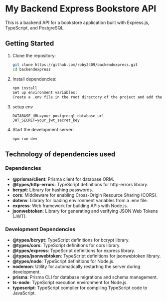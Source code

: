 # My Backend Express Bookstore API

This is a backend API for a bookstore application built with Express.js, TypeScript, and PostgreSQL.

## Getting Started

1. Clone the repository:
   ```bash
   git clone https://github.com/roby2409/backendexpress.git
   cd backendexpress
   ```
2. Install dependencies:

   ```bash
   npm install
   Set up environment variables:
   Create a .env file in the root directory of the project and add the following variables:
   ```

3. setup env

   ```
   DATABASE_URL=your_postgresql_database_url
   JWT_SECRET=your_jwt_secret_key
   ```

4. Start the development server:
   ```
   npm run dev
   ```

## Technology of dependencies used

### Dependencies

- **@prisma/client**: Prisma client for database ORM.
- **@types/http-errors**: TypeScript definitions for http-errors library.
- **bcrypt**: Library for hashing passwords.
- **cors**: Middleware for enabling Cross-Origin Resource Sharing (CORS).
- **dotenv**: Library for loading environment variables from a .env file.
- **express**: Web framework for building APIs with Node.js.
- **jsonwebtoken**: Library for generating and verifying JSON Web Tokens (JWT).

### Development Dependencies

- **@types/bcrypt**: TypeScript definitions for bcrypt library.
- **@types/cors**: TypeScript definitions for cors library.
- **@types/express**: TypeScript definitions for express library.
- **@types/jsonwebtoken**: TypeScript definitions for jsonwebtoken library.
- **@types/node**: TypeScript definitions for Node.js.
- **nodemon**: Utility for automatically restarting the server during development.
- **prisma**: Prisma CLI for database migrations and schema management.
- **ts-node**: TypeScript execution environment for Node.js.
- **typescript**: TypeScript compiler for compiling TypeScript code to JavaScript.

